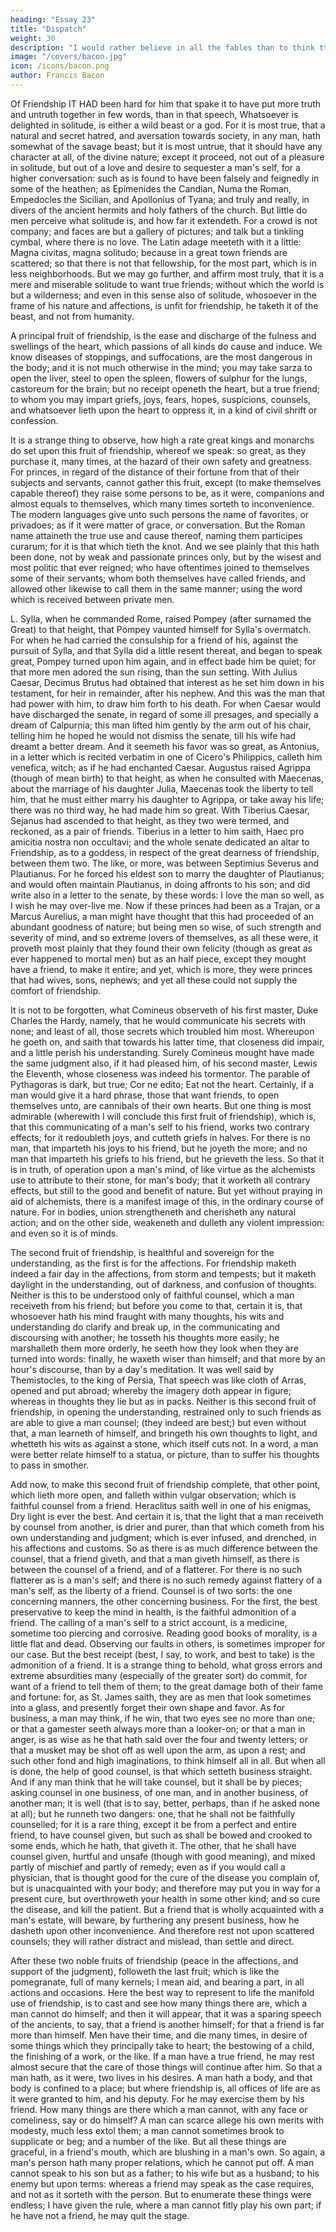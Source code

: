 ```yaml
---
heading: "Essay 23"
title: "Dispatch"
weight: 30
description: "I would rather believe in all the fables than to think tthat this universal frame is without a mind"
image: "/covers/bacon.jpg"
icon: /icons/bacon.png
author: Francis Bacon
---
```




Of Friendship
IT HAD been hard for him that spake it to have put more truth and untruth together in few words, than in that speech, Whatsoever is delighted in solitude, is either a wild beast or a god. For it is most true, that a natural and secret hatred, and aversation towards society, in any man, hath somewhat of the savage beast; but it is most untrue, that it should have any character at all, of the divine nature; except it proceed, not out of a pleasure in solitude, but out of a love and desire to sequester a man's self, for a higher conversation: such as is found to have been falsely and feignedly in some of the heathen; as Epimenides the Candian, Numa the Roman, Empedocles the Sicilian, and Apollonius of Tyana; and truly and really, in divers of the ancient hermits and holy fathers of the church. But little do men perceive what solitude is, and how far it extendeth. For a crowd is not company; and faces are but a gallery of pictures; and talk but a tinkling cymbal, where there is no love. The Latin adage meeteth with it a little: Magna civitas, magna solitudo; because in a great town friends are scattered; so that there is not that fellowship, for the most part, which is in less neighborhoods. But we may go further, and affirm most truly, that it is a mere and miserable solitude to want true friends; without which the world is but a wilderness; and even in this sense also of solitude, whosoever in the frame of his nature and affections, is unfit for friendship, he taketh it of the beast, and not from humanity.

A principal fruit of friendship, is the ease and discharge of the fulness and swellings of the heart, which passions of all kinds do cause and induce. We know diseases of stoppings, and suffocations, are the most dangerous in the body; and it is not much otherwise in the mind; you may take sarza to open the liver, steel to open the spleen, flowers of sulphur for the lungs, castoreum for the brain; but no receipt openeth the heart, but a true friend; to whom you may impart griefs, joys, fears, hopes, suspicions, counsels, and whatsoever lieth upon the heart to oppress it, in a kind of civil shrift or confession.

It is a strange thing to observe, how high a rate great kings and monarchs do set upon this fruit of friendship, whereof we speak: so great, as they purchase it, many times, at the hazard of their own safety and greatness. For princes, in regard of the distance of their fortune from that of their subjects and servants, cannot gather this fruit, except (to make themselves capable thereof) they raise some persons to be, as it were, companions and almost equals to themselves, which many times sorteth to inconvenience. The modern languages give unto such persons the name of favorites, or privadoes; as if it were matter of grace, or conversation. But the Roman name attaineth the true use and cause thereof, naming them participes curarum; for it is that which tieth the knot. And we see plainly that this hath been done, not by weak and passionate princes only, but by the wisest and most politic that ever reigned; who have oftentimes joined to themselves some of their servants; whom both themselves have called friends, and allowed other likewise to call them in the same manner; using the word which is received between private men.

L. Sylla, when he commanded Rome, raised Pompey (after surnamed the Great) to that height, that Pompey vaunted himself for Sylla's overmatch. For when he had carried the consulship for a friend of his, against the pursuit of Sylla, and that Sylla did a little resent thereat, and began to speak great, Pompey turned upon him again, and in effect bade him be quiet; for that more men adored the sun rising, than the sun setting. With Julius Caesar, Decimus Brutus had obtained that interest as he set him down in his testament, for heir in remainder, after his nephew. And this was the man that had power with him, to draw him forth to his death. For when Caesar would have discharged the senate, in regard of some ill presages, and specially a dream of Calpurnia; this man lifted him gently by the arm out of his chair, telling him he hoped he would not dismiss the senate, till his wife had dreamt a better dream. And it seemeth his favor was so great, as Antonius, in a letter which is recited verbatim in one of Cicero's Philippics, calleth him venefica, witch; as if he had enchanted Caesar. Augustus raised Agrippa (though of mean birth) to that height, as when he consulted with Maecenas, about the marriage of his daughter Julia, Maecenas took the liberty to tell him, that he must either marry his daughter to Agrippa, or take away his life; there was no third way, he had made him so great. With Tiberius Caesar, Sejanus had ascended to that height, as they two were termed, and reckoned, as a pair of friends. Tiberius in a letter to him saith, Haec pro amicitia nostra non occultavi; and the whole senate dedicated an altar to Friendship, as to a goddess, in respect of the great dearness of friendship, between them two. The like, or more, was between Septimius Severus and Plautianus. For he forced his eldest son to marry the daughter of Plautianus; and would often maintain Plautianus, in doing affronts to his son; and did write also in a letter to the senate, by these words: I love the man so well, as I wish he may over-live me. Now if these princes had been as a Trajan, or a Marcus Aurelius, a man might have thought that this had proceeded of an abundant goodness of nature; but being men so wise, of such strength and severity of mind, and so extreme lovers of themselves, as all these were, it proveth most plainly that they found their own felicity (though as great as ever happened to mortal men) but as an half piece, except they mought have a friend, to make it entire; and yet, which is more, they were princes that had wives, sons, nephews; and yet all these could not supply the comfort of friendship.

It is not to be forgotten, what Comineus observeth of his first master, Duke Charles the Hardy, namely, that he would communicate his secrets with none; and least of all, those secrets which troubled him most. Whereupon he goeth on, and saith that towards his latter time, that closeness did impair, and a little perish his understanding. Surely Comineus mought have made the same judgment also, if it had pleased him, of his second master, Lewis the Eleventh, whose closeness was indeed his tormentor. The parable of Pythagoras is dark, but true; Cor ne edito; Eat not the heart. Certainly, if a man would give it a hard phrase, those that want friends, to open themselves unto, are cannibals of their own hearts. But one thing is most admirable (wherewith I will conclude this first fruit of friendship), which is, that this communicating of a man's self to his friend, works two contrary effects; for it redoubleth joys, and cutteth griefs in halves. For there is no man, that imparteth his joys to his friend, but he joyeth the more; and no man that imparteth his griefs to his friend, but he grieveth the less. So that it is in truth, of operation upon a man's mind, of like virtue as the alchemists use to attribute to their stone, for man's body; that it worketh all contrary effects, but still to the good and benefit of nature. But yet without praying in aid of alchemists, there is a manifest image of this, in the ordinary course of nature. For in bodies, union strengtheneth and cherisheth any natural action; and on the other side, weakeneth and dulleth any violent impression: and even so it is of minds.

The second fruit of friendship, is healthful and sovereign for the understanding, as the first is for the affections. For friendship maketh indeed a fair day in the affections, from storm and tempests; but it maketh daylight in the understanding, out of darkness, and confusion of thoughts. Neither is this to be understood only of faithful counsel, which a man receiveth from his friend; but before you come to that, certain it is, that whosoever hath his mind fraught with many thoughts, his wits and understanding do clarify and break up, in the communicating and discoursing with another; he tosseth his thoughts more easily; he marshalleth them more orderly, he seeth how they look when they are turned into words: finally, he waxeth wiser than himself; and that more by an hour's discourse, than by a day's meditation. It was well said by Themistocles, to the king of Persia, That speech was like cloth of Arras, opened and put abroad; whereby the imagery doth appear in figure; whereas in thoughts they lie but as in packs. Neither is this second fruit of friendship, in opening the understanding, restrained only to such friends as are able to give a man counsel; (they indeed are best;) but even without that, a man learneth of himself, and bringeth his own thoughts to light, and whetteth his wits as against a stone, which itself cuts not. In a word, a man were better relate himself to a statua, or picture, than to suffer his thoughts to pass in smother.

Add now, to make this second fruit of friendship complete, that other point, which lieth more open, and falleth within vulgar observation; which is faithful counsel from a friend. Heraclitus saith well in one of his enigmas, Dry light is ever the best. And certain it is, that the light that a man receiveth by counsel from another, is drier and purer, than that which cometh from his own understanding and judgment; which is ever infused, and drenched, in his affections and customs. So as there is as much difference between the counsel, that a friend giveth, and that a man giveth himself, as there is between the counsel of a friend, and of a flatterer. For there is no such flatterer as is a man's self; and there is no such remedy against flattery of a man's self, as the liberty of a friend. Counsel is of two sorts: the one concerning manners, the other concerning business. For the first, the best preservative to keep the mind in health, is the faithful admonition of a friend. The calling of a man's self to a strict account, is a medicine, sometime too piercing and corrosive. Reading good books of morality, is a little flat and dead. Observing our faults in others, is sometimes improper for our case. But the best receipt (best, I say, to work, and best to take) is the admonition of a friend. It is a strange thing to behold, what gross errors and extreme absurdities many (especially of the greater sort) do commit, for want of a friend to tell them of them; to the great damage both of their fame and fortune: for, as St. James saith, they are as men that look sometimes into a glass, and presently forget their own shape and favor. As for business, a man may think, if he win, that two eyes see no more than one; or that a gamester seeth always more than a looker-on; or that a man in anger, is as wise as he that hath said over the four and twenty letters; or that a musket may be shot off as well upon the arm, as upon a rest; and such other fond and high imaginations, to think himself all in all. But when all is done, the help of good counsel, is that which setteth business straight. And if any man think that he will take counsel, but it shall be by pieces; asking counsel in one business, of one man, and in another business, of another man; it is well (that is to say, better, perhaps, than if he asked none at all); but he runneth two dangers: one, that he shall not be faithfully counselled; for it is a rare thing, except it be from a perfect and entire friend, to have counsel given, but such as shall be bowed and crooked to some ends, which he hath, that giveth it. The other, that he shall have counsel given, hurtful and unsafe (though with good meaning), and mixed partly of mischief and partly of remedy; even as if you would call a physician, that is thought good for the cure of the disease you complain of, but is unacquainted with your body; and therefore may put you in way for a present cure, but overthroweth your health in some other kind; and so cure the disease, and kill the patient. But a friend that is wholly acquainted with a man's estate, will beware, by furthering any present business, how he dasheth upon other inconvenience. And therefore rest not upon scattered counsels; they will rather distract and mislead, than settle and direct.

After these two noble fruits of friendship (peace in the affections, and support of the judgment), followeth the last fruit; which is like the pomegranate, full of many kernels; I mean aid, and bearing a part, in all actions and occasions. Here the best way to represent to life the manifold use of friendship, is to cast and see how many things there are, which a man cannot do himself; and then it will appear, that it was a sparing speech of the ancients, to say, that a friend is another himself; for that a friend is far more than himself. Men have their time, and die many times, in desire of some things which they principally take to heart; the bestowing of a child, the finishing of a work, or the like. If a man have a true friend, he may rest almost secure that the care of those things will continue after him. So that a man hath, as it were, two lives in his desires. A man hath a body, and that body is confined to a place; but where friendship is, all offices of life are as it were granted to him, and his deputy. For he may exercise them by his friend. How many things are there which a man cannot, with any face or comeliness, say or do himself? A man can scarce allege his own merits with modesty, much less extol them; a man cannot sometimes brook to supplicate or beg; and a number of the like. But all these things are graceful, in a friend's mouth, which are blushing in a man's own. So again, a man's person hath many proper relations, which he cannot put off. A man cannot speak to his son but as a father; to his wife but as a husband; to his enemy but upon terms: whereas a friend may speak as the case requires, and not as it sorteth with the person. But to enumerate these things were endless; I have given the rule, where a man cannot fitly play his own part; if he have not a friend, he may quit the stage.




